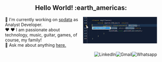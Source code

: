 <!--
**Josesmar/josesmar** is a ✨ _special_ ✨ repository because its `README.md` (this file) appears on your GitHub profile.

Here are some ideas to get you started:

- 🔭 I’m currently working on ...
- 🌱 I’m currently learning ...
- 👯 I’m looking to collaborate on ...
- 🤔 I’m looking for help with ...
- 💬 Ask me about ...
- 📫 How to reach me: ...
- 😄 Pronouns: ...
- ⚡ Fun fact: ...
-->

<h2 align="center">Hello World! :earth_americas:</h2>

<a href="#">
    <img src="https://github.com/Josesmar/josesmar/blob/main/coding.gif" title="day++" width="245px" height="88" align="right" alt="Routine">
</a>

:department_store: I'm currently working on <a href="https://spdata.com.br/">spdata</a> as Analyst Developer.
<br />
:heart: ❤️ I am passionate about technology, music, guitar, games, of course, my family!
<br />
:speech_balloon: Ask me about anything <a href="https://github.com/Josesmar/josesmar/issues">here.</a>
<br />


<a href="https://api.whatsapp.com/send?phone=5531991409937">
    <img src="https://img.shields.io/badge/-Whatsapp-4CA143?style=flat&labelColor=4CA143&logo=whatsapp&logoColor=white" title="Text me" align="right" alt="Whatsapp">
</a>

<a href="mailto:josesmargds@gmail.com">
    <img src="https://img.shields.io/badge/-Gmail-c14438?style=flat&logo=Gmail&logoColor=white" title="Send me an email" align="right" alt="Gmail">
</a>

<a href="https://www.linkedin.com/in/josesmar">
    <img src="https://img.shields.io/badge/-LinkedIn-blue?style=flat&logo=Linkedin&logoColor=white" title="My Social Network" align="right" alt="LinkedIn">
</a>


